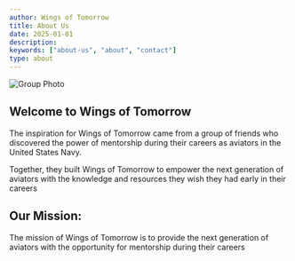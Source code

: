 ```yaml
---
author: Wings of Tomorrow
title: About Us
date: 2025-01-01
description:
keywords: ["about-us", "about", "contact"]
type: about
---
```

![Group Photo](/andy_hangar.jpg)

## Welcome to Wings of Tomorrow
The inspiration for Wings of Tomorrow came from a group of friends who discovered the power of mentorship during their careers as aviators in the United States Navy.
 
Together, they built Wings of Tomorrow to empower the next generation of aviators with the knowledge and resources they wish they had early in their careers

## Our Mission: 
The mission of Wings of Tomorrow is to provide the next generation of aviators with the opportunity for mentorship during their careers







